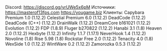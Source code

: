 Discord: https://discord.gg/yrUWe5x6pM
Источники:
	https://masterof13fps.com
	https://yougame.biz
Клиенты:
	Capybara Premium 1.0 (1.12.2)
	Celestial Premium 6.0 (1.12.2)
	DeadCode (1.12.2)
	DeadCode (C++) (1.12.2)
	DrainWalk (1.12.2)
	DreamCore b161021 (1.12.2)
	Evolution (1.12.2)
	FDP (1.8.9)
	Fluger b270822 (1.12.2)
	Hanabi 3.1 (1.8)
	Heaven 2.0 (1.12.2)
	Hexbyte (1.12.2)
	Infinity 1.1.7 (1.17.1)
	NeverHook 1.4 (1.12.2)
	Novoline (1.8)
	Rise 5.98 (1.8)
	Rockstar Free 2.0 (1.12.2)
	Tenacity 4.0 (1.8)
	WexSide 1.0 (1.12.2)
	WintWare 0.2 (1.12.2)
	Zamorozka 0.5.3 (1.12.2)